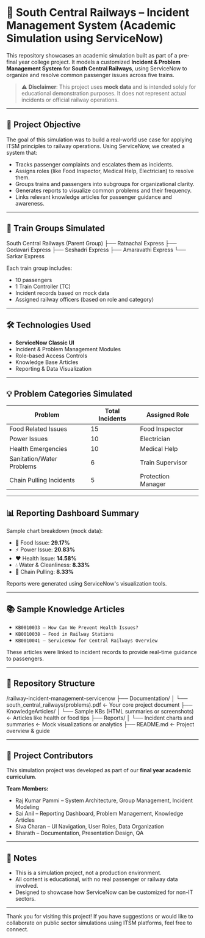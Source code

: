 # 🚆 South Central Railways – Incident Management System (Academic Simulation using ServiceNow)

This repository showcases an academic simulation built as part of a pre-final year college project. It models a customized **Incident & Problem Management System** for **South Central Railways**, using ServiceNow to organize and resolve common passenger issues across five trains.

> ⚠️ **Disclaimer**: This project uses **mock data** and is intended solely for educational demonstration purposes. It does not represent actual incidents or official railway operations.

---

## 🎯 Project Objective

The goal of this simulation was to build a real-world use case for applying ITSM principles to railway operations. Using ServiceNow, we created a system that:

- Tracks passenger complaints and escalates them as incidents.
- Assigns roles (like Food Inspector, Medical Help, Electrician) to resolve them.
- Groups trains and passengers into subgroups for organizational clarity.
- Generates reports to visualize common problems and their frequency.
- Links relevant knowledge articles for passenger guidance and awareness.

---

## 🚆 Train Groups Simulated

South Central Railways (Parent Group) 
  ├── Ratnachal Express 
  ├── Godavari Express 
  ├── Seshadri Express 
  ├── Amaravathi Express 
  └── Sarkar Express



Each train group includes:
- 10 passengers
- 1 Train Controller (TC)
- Incident records based on mock data
- Assigned railway officers (based on role and category)

---

## 🛠️ Technologies Used

- **ServiceNow Classic UI**
- Incident & Problem Management Modules
- Role-based Access Controls
- Knowledge Base Articles
- Reporting & Data Visualization

---

## 💡 Problem Categories Simulated

|           Problem          | Total Incidents |     Assigned Role      |
|----------------------------|-----------------|------------------------|
| Food Related Issues        | 15              | Food Inspector         |
| Power Issues               | 10              | Electrician            |
| Health Emergencies         | 10              | Medical Help           |
| Sanitation/Water Problems  | 6               | Train Supervisor       |
| Chain Pulling Incidents    | 5               | Protection Manager     |

---

## 📊 Reporting Dashboard Summary

Sample chart breakdown (mock data):

- 🥘 Food Issue: **29.17%**
- ⚡ Power Issue: **20.83%**
- ❤️ Health Issue: **14.58%**
- 💧 Water & Cleanliness: **8.33%**
- 🔗 Chain Pulling: **8.33%**

Reports were generated using ServiceNow's visualization tools.

---

## 📚 Sample Knowledge Articles

- `KB0010033 – How Can We Prevent Health Issues?`
- `KB0010038 – Food in Railway Stations`
- `KB0010041 – ServiceNow for Central Railways Overview`

These articles were linked to incident records to provide real-time guidance to passengers.

---

## 📁 Repository Structure

/railway-incident-management-servicenow
├── Documentation/
│   └── south_central_railways(problems).pdf     ← Your core project document
├── KnowledgeArticles/
│   └── Sample KBs (HTML summaries or screenshots) ← Articles like health or food tips
├── Reports/
│   └── Incident charts and summaries             ← Mock visualizations or analytics
├── README.md                                     ← Project overview & guide



---

## 👥 Project Contributors

This simulation project was developed as part of our **final year academic curriculum**.

**Team Members:**
- Raj Kumar Pammi – System Architecture, Group Management, Incident Modeling
- Sai Anil  – Reporting Dashboard, Problem Management, Knowledge Articles
- Siva Charan – UI Navigation, User Roles, Data Organization
- Bharath – Documentation, Presentation Design, QA


---

## 📝 Notes

- This is a simulation project, not a production environment.
- All content is educational, with no real passenger or railway data involved.
- Designed to showcase how ServiceNow can be customized for non-IT sectors.

---

Thank you for visiting this project! If you have suggestions or would like to collaborate on public sector simulations using ITSM platforms, feel free to connect.
